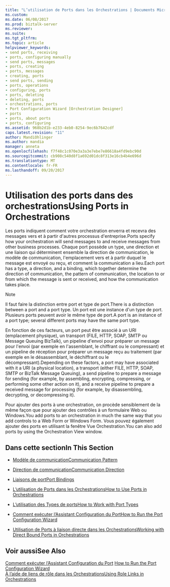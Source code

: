 ```yaml
---
title: "L’utilisation de Ports dans les Orchestrations | Documents Microsoft"
ms.custom: 
ms.date: 06/08/2017
ms.prod: biztalk-server
ms.reviewer: 
ms.suite: 
ms.tgt_pltfrm: 
ms.topic: article
helpviewer_keywords:
- send ports, receiving
- ports, configuring manually
- send ports, messages
- ports, creating
- ports, messages
- creating, ports
- send ports, sending
- ports, operations
- configuring, ports
- ports, deleting
- deleting, ports
- orchestrations, ports
- Port Configuration Wizard [Orchestration Designer]
- ports
- ports, about ports
- ports, configuring
ms.assetid: 968b2d1b-e233-4eb0-8254-9ec6b7642cdf
caps.latest.revision: "11"
author: MandiOhlinger
ms.author: mandia
manager: anneta
ms.openlocfilehash: f7f48c1c070e3a3a3e7ebe7e86618a4fd9ebc90d
ms.sourcegitcommit: cb908c540d8f1a692d01dc8f313e16cb4b4e696d
ms.translationtype: MT
ms.contentlocale: fr-FR
ms.lasthandoff: 09/20/2017
---
```

# <a name="using-ports-in-orchestrations"></a><span data-ttu-id="ddc6d-102">Utilisation des ports dans des orchestrations</span><span class="sxs-lookup"><span data-stu-id="ddc6d-102">Using Ports in Orchestrations</span></span>
<span data-ttu-id="ddc6d-103">Les ports indiquent comment votre orchestration enverra et recevra des messages vers et à partir d'autres processus d'entreprise.</span><span class="sxs-lookup"><span data-stu-id="ddc6d-103">Ports specify how your orchestration will send messages to and receive messages from other business processes.</span></span> <span data-ttu-id="ddc6d-104">Chaque port possède un type, une direction et une liaison qui déterminent ensemble la direction de communication, le modèle de communication, l'emplacement vers et à partir duquel le message est envoyé ou reçu, et comment la communication a lieu.</span><span class="sxs-lookup"><span data-stu-id="ddc6d-104">Each port has a type, a direction, and a binding, which together determine the direction of communication, the pattern of communication, the location to or from which the message is sent or received, and how the communication takes place.</span></span>  
  
> [!NOTE]
>  <span data-ttu-id="ddc6d-105">Il faut faire la distinction entre port et type de port.</span><span class="sxs-lookup"><span data-stu-id="ddc6d-105">There is a distinction between a port and a port type.</span></span> <span data-ttu-id="ddc6d-106">Un port est une instance d'un type de port. Plusieurs ports peuvent avoir le même type de port.</span><span class="sxs-lookup"><span data-stu-id="ddc6d-106">A port is an instance of a port type; several different ports may have the same port type.</span></span>  
  
 <span data-ttu-id="ddc6d-107">En fonction de ces facteurs, un port peut être associé à un URI (emplacement physique), un transport (FILE, HTTP, SOAP, SMTP ou Message Queuing BizTalk), un pipeline d'envoi pour préparer un message pour l'envoi (par exemple en l'assemblant, le chiffrant ou le compressant) et un pipeline de réception pour préparer un message reçu au traitement (par exemple en le désassemblant, le déchiffrant ou le décompressant).</span><span class="sxs-lookup"><span data-stu-id="ddc6d-107">Depending on these factors, a port may have associated with it a URI (a physical location), a transport (either FILE, HTTP, SOAP, SMTP or BizTalk Message Queuing), a send pipeline to prepare a message for sending (for example, by assembling, encrypting, compressing, or performing some other action on it), and a receive pipeline to prepare a received message for processing (for example, by disassembling, decrypting, or decompressing it).</span></span>  
  
 <span data-ttu-id="ddc6d-108">Pour ajouter des ports à une orchestration, on procède sensiblement de la même façon que pour ajouter des contrôles à un formulaire Web ou Windows.</span><span class="sxs-lookup"><span data-stu-id="ddc6d-108">You add ports to an orchestration in much the same way that you add controls to a Web Form or Windows Form.</span></span> <span data-ttu-id="ddc6d-109">Vous pouvez également ajouter des ports en utilisant la fenêtre Vue Orchestration.</span><span class="sxs-lookup"><span data-stu-id="ddc6d-109">You can also add ports by using the Orchestration View window.</span></span>  
  
## <a name="in-this-section"></a><span data-ttu-id="ddc6d-110">Dans cette section</span><span class="sxs-lookup"><span data-stu-id="ddc6d-110">In This Section</span></span>  
  
-   [<span data-ttu-id="ddc6d-111">Modèle de communication</span><span class="sxs-lookup"><span data-stu-id="ddc6d-111">Communication Pattern</span></span>](../core/communication-pattern.md)  
  
-   [<span data-ttu-id="ddc6d-112">Direction de communication</span><span class="sxs-lookup"><span data-stu-id="ddc6d-112">Communication Direction</span></span>](../core/communication-direction.md)  
  
-   [<span data-ttu-id="ddc6d-113">Liaisons de port</span><span class="sxs-lookup"><span data-stu-id="ddc6d-113">Port Bindings</span></span>](../core/port-bindings.md)  
  
-   [<span data-ttu-id="ddc6d-114">L’utilisation de Ports dans les Orchestrations</span><span class="sxs-lookup"><span data-stu-id="ddc6d-114">How to Use Ports in Orchestrations</span></span>](../core/how-to-use-ports-in-orchestrations.md)  
  
-   [<span data-ttu-id="ddc6d-115">L’utilisation des Types de ports</span><span class="sxs-lookup"><span data-stu-id="ddc6d-115">How to Work with Port Types</span></span>](../core/how-to-work-with-port-types.md)  
  
-   [<span data-ttu-id="ddc6d-116">Comment exécuter l’Assistant Configuration du Port</span><span class="sxs-lookup"><span data-stu-id="ddc6d-116">How to Run the Port Configuration Wizard</span></span>](../core/how-to-run-the-port-configuration-wizard.md)  
  
-   [<span data-ttu-id="ddc6d-117">Utilisation de Ports à liaison directe dans les Orchestrations</span><span class="sxs-lookup"><span data-stu-id="ddc6d-117">Working with Direct Bound Ports in Orchestrations</span></span>](../core/working-with-direct-bound-ports-in-orchestrations.md)  
  
## <a name="see-also"></a><span data-ttu-id="ddc6d-118">Voir aussi</span><span class="sxs-lookup"><span data-stu-id="ddc6d-118">See Also</span></span>  
 <span data-ttu-id="ddc6d-119">[Comment exécuter l’Assistant Configuration du Port](../core/how-to-run-the-port-configuration-wizard.md) </span><span class="sxs-lookup"><span data-stu-id="ddc6d-119">[How to Run the Port Configuration Wizard](../core/how-to-run-the-port-configuration-wizard.md) </span></span>  
 [<span data-ttu-id="ddc6d-120">À l’aide de liens de rôle dans les Orchestrations</span><span class="sxs-lookup"><span data-stu-id="ddc6d-120">Using Role Links in Orchestrations</span></span>](../core/using-role-links-in-orchestrations.md)